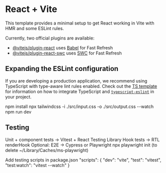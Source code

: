 # React + Vite

This template provides a minimal setup to get React working in Vite with HMR and some ESLint rules.

Currently, two official plugins are available:

- [@vitejs/plugin-react](https://github.com/vitejs/vite-plugin-react/blob/main/packages/plugin-react) uses [Babel](https://babeljs.io/) for Fast Refresh
- [@vitejs/plugin-react-swc](https://github.com/vitejs/vite-plugin-react/blob/main/packages/plugin-react-swc) uses [SWC](https://swc.rs/) for Fast Refresh

## Expanding the ESLint configuration

If you are developing a production application, we recommend using TypeScript with type-aware lint rules enabled. Check out the [TS template](https://github.com/vitejs/vite/tree/main/packages/create-vite/template-react-ts) for information on how to integrate TypeScript and [`typescript-eslint`](https://typescript-eslint.io) in your project.

npm install
npx tailwindcss -i ./src/input.css -o ./src/output.css --watch
npm run dev

## Testing

Unit + component tests → Vitest + React Testing Library
Hook tests → RTL renderHook
Optional: E2E → Cypress or Playwright
npx playwright init (to delete ~/Library/Caches/ms-playwright)

Add testing scripts in package.json
"scripts": {
"dev": "vite",
"test": "vitest",
"test:watch": "vitest --watch"
}
